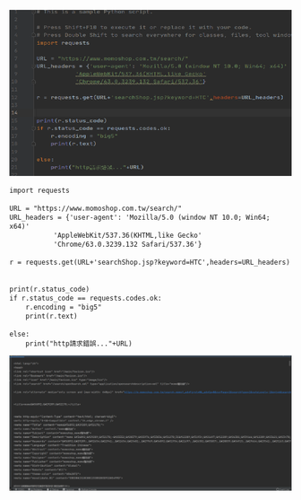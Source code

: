 ![image](https://github.com/kampfcl3/pyhon_WebScrapying/blob/main/pic/1.png)
```
import requests

URL = "https://www.momoshop.com.tw/search/"
URL_headers = {'user-agent': 'Mozilla/5.0 (window NT 10.0; Win64; x64)'
           'AppleWebKit/537.36(KHTML,like Gecko'
           'Chrome/63.0.3239.132 Safari/537.36'}

r = requests.get(URL+'searchShop.jsp?keyword=HTC',headers=URL_headers)


print(r.status_code)
if r.status_code == requests.codes.ok:
    r.encoding = "big5"
    print(r.text)

else:
    print("http請求錯誤..."+URL)
```
![image](https://github.com/kampfcl3/pyhon_WebScrapying/blob/main/pic/1q.png)
